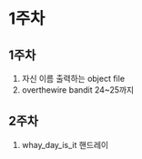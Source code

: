 # 1주차

## 1주차
1. 자신 이름 출력하는 object file
2. overthewire bandit 24~25까지
## 2주차
1. whay_day_is_it 핸드레이
